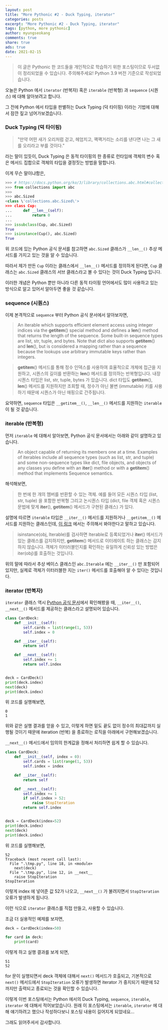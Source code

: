```yaml
---
layout: post
title: "More Pythonic #2 - Duck Typing, iterator"
categories: posts
excerpt: "More Pythonic #2 - Duck Typing, iterator"
tags: [python, more pythonic]
author: myungseokang
comments: true
share: true
ads: true
date: 2021-02-15
---
```


> 이 글은 Pythonic 한 코드들을 개인적으로 학습하기 위한 포스팅이므로 두서없이 정리되었을 수 있습니다. 주의해주세요!
> Python 3.9 버전 기준으로 작성되었습니다.

오늘은 Python 에서 `iterator` (반복자) 혹은 `iterable` (반복형) 과 `sequence` (시퀀스) 에 대해 알아보려고 합니다.

그 전에 Python 에서 타입을 판별하는 Duck Typing (덕 타이핑) 이라는 기법에 대해서 잠깐 짚고 넘어가보겠습니다.

### Duck Typing (덕 타이핑)

> "만약 어떤 새가 오리처럼 걷고, 헤엄치고, 꽥꽥거리는 소리를 낸다면 나는 그 새를 오리라고 부를 것이다."

라는 말이 있듯이, Duck Typing 은 동적 타이핑의 한 종류로 런타임에 객체의 변수 혹은 메서드 집합으로 객체의 타입을 결정짓는 방법을 말합니다.

이게 무슨 말이냐함은,

```python
>>> # https://docs.python.org/ko/3/library/collections.abc.html#collections.abc.Sized
>>> from collections import abc
>>>
>>> abc.Sized
<class \'collections.abc.Sized\'>
>>> class Cup:
...     def __len__(self):
...         return 0
...
>>> issubclass(Cup, abc.Sized)
True
>>> isinstance(Cup(), abc.Sized)
True
```

위 코드에 있는 Python 공식 문서를 참고하면 `abc.Sized` 클래스가 `__len__()` 추상 메서드를 가지고 있는 것을 알 수 있습니다.

따라서 제가 만든 `Cup` 이라는 클래스에서 `__len__()` 메서드를 정의하게 된다면, `Cup` 클래스는 `abc.Sized` 클래스의 서브 클래스라고 볼 수 있다는 것이 Duck Typing 입니다.

이러한 개념은 Python 뿐만 아니라 다른 동적 타이핑 언어에서도 많이 사용하고 있는 방식으로 알고 있어서 알아두면 좋을 것 같습니다.


### sequence (시퀀스)

이제 본격적으로 `sequence` 부터 Python 공식 문서에서 알아보자면,

> An iterable which supports efficient element access using integer indices via the __getitem__() special method and defines a __len__() method that returns the length of the sequence.
> Some built-in sequence types are list, str, tuple, and bytes. Note that dict also supports __getitem__() and __len__(), but is considered a mapping rather than a sequence because the lookups use arbitrary immutable keys rather than integers.

> __getitem__() 메서드를 통해 정수 인덱스를 사용하여 효율적으로 개체에 접근을 지원하고, 시퀀스의 길이를 반환하는 __len__() 메서드를 정의하는 반복형입니다.
> 내장 시퀀스 타입은 list, str, tuple, bytes 가 있습니다. dict 타입도 __getitem__(), __len__() 메서드를 지원하지만 조회할 때, 정수가 아닌 불변 (immutable) 키를 사용하기 때문에 시퀀스가 아닌 매핑으로 간주됩니다.

요약하면, `sequence` 타입은 `__getitem__()`, `__len__()` 메서드를 지원하는 `iterable` 이 될 것 같습니다.


### iterable (반복형)

먼저 `iterable` 에 대해서 알아보면, Python 공식 문서에서는 아래와 같이 설명하고 있습니다.

> An object capable of returning its members one at a time.
> Examples of iterables include all sequence types (such as list, str, and tuple) and some non-sequence types like dict, file objects, and objects of any classes you define with an __iter__() method or with a __getitem__() method that implements Sequence semantics.

해석해보면,

> 한 번에 한 개의 멤버를 반환할 수 있는 객체.
> 예를 들어 모든 시퀀스 타입 (list, str, tuple) 을 포함한 반복형 그리고 논시퀀스 타입 (dict, file 객체 혹은 시퀀스 문법에 맞게 __iter__(), __getitem__() 메서드가 구현된 클래스) 가 있다.


설명에 따르면 `iterable` 타입은 `__iter__()` 메서드를 지원하거나 `__getitem__()` 메서드를 지원하는 클래스인데, <a href="https://docs.python.org/ko/3/library/collections.abc.html#collections.abc.Iterable" target="_blank">이 링크</a> 에서는 주의해서 봐야한다고 말하고 있습니다.

> isinstance(obj, Iterable)를 검사하면 Iterable로 등록되었거나 __iter__() 메서드가 있는 클래스를 감지하지만, __getitem__() 메서드로 이터레이트 하는 클래스는 감지하지 않습니다. 객체가 이터러블인지를 확인하는 유일하게 신뢰성 있는 방법은 iter(obj)를 호출하는 것입니다.

위의 말에 따라서 추상 베이스 클래스인 `abc.Iterable` 에는 `__iter__()` 만 포함되어 있지만, 실제로 객체가 이터러블한 지는 `iter()` 메서드를 호출해야 알 수 있다는 것입니다.


### iterator (반복자)

`iterator` 클래스 역시 <a href="https://docs.python.org/ko/3/library/collections.abc.html#collections.abc.Iterator" target="_blank">Python 공식 문서</a>에서 확인해봤을 때, `__iter__()`, `__next__()` 메서드를 제공하는 클래스라고 설명되어 있습니다.

```python
class CardDeck:
    def __init__(self):
        self.cards = list(range(1, 53))
        self.index = 0

    def __iter__(self):
        return self

    def __next__(self):
        self.index += 1
        return self.index


deck = CardDeck()
print(deck.index)
next(deck)
print(deck.index)
```

위 코드를 실행해보면,

```shell
0
1
```

위와 같은 실행 결과를 얻을 수 있고, 이렇게 하면 밑도 끝도 없이 정수의 최대값까지 실행될 것이기 때문에 iteration (반복) 을 종료하는 로직을 아래에서 구현해보겠습니다.

`__next__()` 메서드에서 임의의 한계값을 정해서 처리하면 쉽게 할 수 있습니다.

```python
class CardDeck:
    def __init__(self, index = 0):
        self.cards = list(range(1, 53))
        self.index = index

    def __iter__(self):
        return self

    def __next__(self):
        self.index += 1
        if self.index > 52:
            raise StopIteration
        return self.index


deck = CardDeck(index=52)
print(deck.index)
next(deck)
print(deck.index)
```

위 코드를 실행해보면,

```shell
52
Traceback (most recent call last):
  File ".\tmp.py", line 18, in <module>
    next(deck)
  File ".\tmp.py", line 12, in __next__
    raise StopIteration
StopIteration
```

이렇게 index 에 넣어준 값 52가 나오고, `__next__()` 가 불려지면서 `StopIteration` 오류가 발생하게 됩니다.

이런 식으로 `iterator` 클래스를 직접 만들고, 사용할 수 있습니다.

조금 더 실용적인 예제를 보자면,

```python
deck = CardDeck(index=50)

for card in deck:
    print(card)
```

이렇게 하고 실행 결과를 보게 되면,

```
51
52
```

for 문이 실행되면서 deck 객체에 대해서 `next()` 메서드가 호출되고, 기본적으로 `next()` 메서드에서 `StopIteration` 오류가 발생하면 iterator 가 중지되기 때문에 52까지만 출력되고 종료되는 것을 확인할 수 있습니다.

이렇게 이번 포스팅에서는 Python 에서의 Duck Typing, `sequence`, `iterable`, `iterator` 에 대해서 적어보았습니다. 원래 이 포스팅에서는 `iterable`, `iterator` 에 대해 얘기하려고 했으나 작성하다보니 포스팅 내용이 길어지게 되었네요...

그래도 읽어주셔서 감사합니다.
